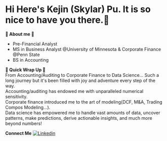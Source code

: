 # Hi Here's Kejin (Skylar) Pu. It is so nice to have you there.🩵
**🩶 About me 🩶**
- Pre-Financial Analyst    
- MS in Business Analyst @University of Minnesota & Corporate Finance @Penn State  
- BS in Accounting

**🧡 Quick Wrap Up 🧡**   
From Accounting/Auditing to Corporate Finance to Data Science... Such a long journey but it's been filled with joy and adventure every step of the way.  
Accounting/auditing has endowed me with unparalleled numerical sensitivity.   
Corporate finance introduced me to the art of modeling(DCF, M&A, Trading Compos Modeling...).  
Data science has empowered me to handle vast amounts of data, uncover patterns, make predictions, derive actionable insights, and much more beyond numbers!  

**Connect Me**
[![Linkedin](https://www.bing.com/images/search?view=detailV2&ccid=lo6mKIKU&id=B1DD9ED0921833844CA8DCE5B2F722C2B29161D3&thid=OIP.lo6mKIKUPoi70xiuX6Z0KQHaHa&mediaurl=https%3a%2f%2fth.bing.com%2fth%2fid%2fR.968ea62882943e88bbd318ae5fa67429%3frik%3d02GRssIi97Ll3A%26riu%3dhttp%253a%252f%252fpngimg.com%252fuploads%252flinkedIn%252flinkedIn_PNG38.png%26ehk%3dBbKDpU51%252bymaYWrmiG5x0QAfanWpkombnVGrKC50uIQ%253d%26risl%3d%26pid%3dImgRaw%26r%3d0&exph=640&expw=640&q=linkedin&simid=608047265375669659&FORM=IRPRST&ck=457C5B2A8CBCCFBECDF2DD3F5476551A&selectedIndex=5&itb=1&ajaxhist=0&ajaxserp=0)](https://www.linkedin.com/in/kejin-skylar-pu/)





